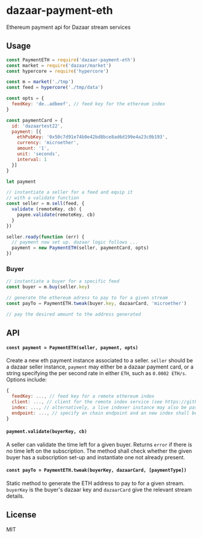# dazaar-payment-eth
Ethereum payment api for Dazaar stream services

## Usage

```js
const PaymentETH = require('dazaar-payment-eth')
const market = require('dazaar/market')
const hypercore = require('hypercore')

const m = market('./tmp')
const feed = hypercore('./tmp/data')

const opts = {
  feedKey: 'de..adbeef', // feed key for the ethereum index
}

const paymentCard = {
  id: 'dazaartest22',
  payment: [{
    ethPubKey: '0x50c7d91e74b0e42bd8bce8ad6d199e4a23c0b193',
    currency: 'microether',
    amount: '1',
    unit: 'seconds',
    interval: 1
  }]
}

let payment

// instantiate a seller for a feed and equip it
// with a validate function
const seller = m.sell(feed, {
  validate (remoteKey, cb) {
    payee.validate(remoteKey, cb)
  }
})

seller.ready(function (err) {
  // payment now set up. dazaar logic follows ... 
  payment = new PaymentETH(seller, paymentCard, opts)
})
```

### Buyer
```js
// instantiate a buyer for a specific feed 
const buyer = m.buy(seller.key)

// generate the ethereum adress to pay to for a given stream
const payTo = PaymentETH.tweak(buyer.key, dazaarCard, 'microether')

// pay the desired amount to the address generated
```

## API
#### `const payment = PaymentETH(seller, payment, opts)`
Create a new eth payment instance associated to a seller. `seller` should be a dazaar seller instance, `payment` may either be a dazaar payment card, or a string specifying the per second rate in either `ETH`, such as `0.0002 ETH/s`. Options include:
```js
{
  feedKey: ..., // feed key for a remote ethereum index
  client: ..., // client for the remote index service (see https://github.com/hyperdivision/eth-indexer-service)
  index: ..., // alternatively, a live indexer instance may also be passed in
  endpoint: ..., // specify an chain endpoint and an new index shall be made 
}
```

#### `payment.validate(buyerKey, cb)`
A seller can validate the time left for a given buyer. Returns `error` if there is no time left on the subscription. The method shall check whether the given buyer has a subscription set-up and instantiate one not already present.

#### `const payTo = PaymentETH.tweak(buyerKey, dazaarCard, [paymentType])`
Static method to generate the ETH address to pay to for a given stream. `buyerKey` is the buyer's dazaar key and `dazaarCard` give the relevant stream details.

## License
MIT
